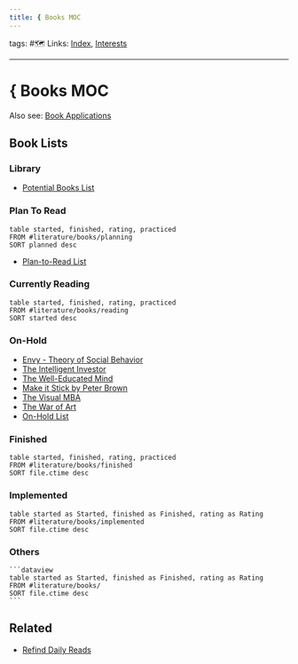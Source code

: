 ```yaml
---
title: { Books MOC
---
```

tags: #🗺️ 
Links: [Index](out/index-archived.md), [Interests](out/040-interests-moc.md)
___
# { Books MOC
Also see: [Book Applications](out/references/books/applications/book-applications.md)

## Book Lists
### Library
- [Potential Books List](out/potential-books-list.md)
### Plan To Read
```dataview
table started, finished, rating, practiced
FROM #literature/books/planning
SORT planned desc
```
- [Plan-to-Read List](out/references/books/plan-to-read-list.md)
### Currently Reading
```dataview
table started, finished, rating, practiced
FROM #literature/books/reading
SORT started desc
```
### On-Hold
- [Envy - Theory of Social Behavior](out/references/books/summaries/envy-theory-of-social-behavior.md)
- [The Intelligent Investor](out/references/books/summaries/the-intelligent-investor.md)
- [The Well-Educated Mind](out/the-well-educated-mind.md)
- [Make it Stick by Peter Brown](out/make-it-stick-by-peter-brown.md)
- [The Visual MBA](out/the-visual-mba.md)
- [The War of Art](out/the-war-of-art.md)
- [On-Hold List](out/on-hold-list.md)
### Finished
```dataview
table started, finished, rating, practiced
FROM #literature/books/finished
SORT file.ctime desc
```
### Implemented
```dataview
table started as Started, finished as Finished, rating as Rating
FROM #literature/books/implemented 
SORT file.ctime desc
```

### Others
````
```dataview
table started as Started, finished as Finished, rating as Rating
FROM #literature/books/
SORT file.ctime desc
```
````


## Related
 - [Refind Daily Reads](out/references/books/refind-daily-reads.md)

